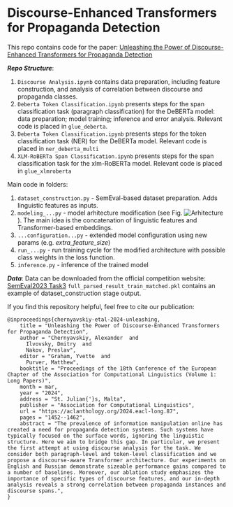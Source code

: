 #  Discourse-Enhanced Transformers for Propaganda Detection

This repo contains code for the paper: [Unleashing the Power of Discourse-Enhanced Transformers for Propaganda Detection](https://aclanthology.org/2024.eacl-long.87/)

***Repo Structure***:
1) ```Discourse Analysis.ipynb``` contains data preparation, including feature construction, and analysis of correlation between discourse and propaganda classes.
2) ```Deberta Token Classification.ipynb``` presents steps for the span classification task (paragraph classification) for the DeBERTa model: data preparation; model training; inference and error analysis. Relevant code is placed in ```glue_deberta```.
3) ```Deberta Token Classification.ipynb``` presents steps for the token classification task (NER) for the DeBERTa model. Relevant code is placed in ```ner_deberta_multi```
4) ```XLM-RoBERTa Span Classification.ipynb``` presents steps for the span classification task for the xlm-RoBERTa model. Relevant code is placed in ```glue_xlmroberta```

Main code in folders:
1) ```dataset_construction.py``` - SemEval-based dataset preparation. Adds linguistic features as inputs.
2) ```modeling_...py``` - model arhitecture modification (see Fig. ![Arhitecture](./arhitecture.png)). The main idea is the concatenation of linguistic features and Transformer-based embeddings.
3) ```...configuration...py``` - extended model configuration using new params (e.g. *extra_feature_size*)
4) ```run_...py``` - run training cycle for the modified architecture with possible class weights in the loss function.
5) ```inference.py``` - inference of the trained model


***Data***: 
Data can be downloaded from the official competition website: [SemEval2023 Task3](https://propaganda.math.unipd.it/semeval2023task3/)
```full_parsed_result_train_matched.pkl``` contains an example of dataset_construction stage output.

If you find this repository helpful, feel free to cite our publication:
```
@inproceedings{chernyavskiy-etal-2024-unleashing,
    title = "Unleashing the Power of Discourse-Enhanced Transformers for Propaganda Detection",
    author = "Chernyavskiy, Alexander  and
      Ilvovsky, Dmitry  and
      Nakov, Preslav",
    editor = "Graham, Yvette  and
      Purver, Matthew",
    booktitle = "Proceedings of the 18th Conference of the European Chapter of the Association for Computational Linguistics (Volume 1: Long Papers)",
    month = mar,
    year = "2024",
    address = "St. Julian{'}s, Malta",
    publisher = "Association for Computational Linguistics",
    url = "https://aclanthology.org/2024.eacl-long.87",
    pages = "1452--1462",
    abstract = "The prevalence of information manipulation online has created a need for propaganda detection systems. Such systems have typically focused on the surface words, ignoring the linguistic structure. Here we aim to bridge this gap. In particular, we present the first attempt at using discourse analysis for the task. We consider both paragraph-level and token-level classification and we propose a discourse-aware Transformer architecture. Our experiments on English and Russian demonstrate sizeable performance gains compared to a number of baselines. Moreover, our ablation study emphasizes the importance of specific types of discourse features, and our in-depth analysis reveals a strong correlation between propaganda instances and discourse spans.",
}

```
